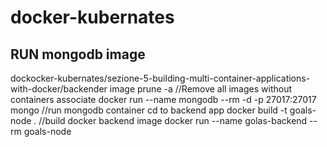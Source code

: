 # docker-kubernates

## RUN mongodb image
dockocker-kubernates/sezione-5-building-multi-container-applications-with-docker/backender image prune -a //Remove all images without containers associate
docker run --name mongodb --rm -d -p 27017:27017 mongo //run mongodb container
cd to backend app 
docker build -t goals-node . //build docker backend image
docker run --name golas-backend --rm goals-node

